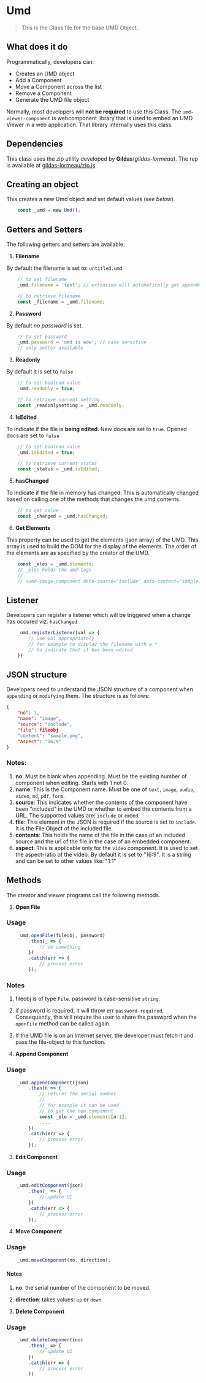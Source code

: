 # Umd

> This is the Class file for the base UMD Object.

## What does it do
Programmatically, developers can:

- Creates an UMD object
- Add a Component
- Move a Component across the list
- Remove a Component
- Generate the UMD file object

Normally, most developers will **not be required** to use this Class. The `umd-viewer-component` is webcomponent library that is used to embed an UMD Viewer in a web application. That library internally uses this class.

## Dependencies

This class uses the zip utility developed by **Gildas**(*gildas-lormeau*). The rep is available at [gildas-lormeau/zip.js](https://github.com/gildas-lormeau/zip.js)

## Creating an object

This creates a new Umd object and set default values (*see below*).
```javascript
    const _umd = new Umd();
```

## Getters and Setters
The following getters and setters are available:

1. **Filename**

By default the filename is set to: `untitled.umd`
```javascript
    // to set filename
    _umd.filename = 'test'; // extension will automatically get appended

    // to retrieve filename
    const _filename = _umd.filename;
```

2. **Password**

By default *no password* is set.
```javascript
    // to set password
    _umd.password = 'umd is wow'; // case sensitive
    // only setter available
```

3. **Readonly**

By default it is set to `false`
```javascript
    // to set boolean value
    _umd.readonly = true; 

    // to retrieve current setting
    const _readonlysetting = _umd.readonly;
```

4. **IsEdited**

To indicate if the file is **being edited**. New docs are set to `true`. Opened docs are set to `false`
```javascript
    // to set boolean value
    _umd.isEdited = true; 

    // to retrieve current status
    const _status = _umd.isEdited;
```

5. **hasChanged**

To indicate if the file in memory has changed. This is automatically changed based on calling one of the methods that changes the umd contents.
```javascript
    // to get value
    const _changed = _umd.hasChanged; 
```

6. **Get Elements**

This property can be used to get the elements (json array) of the UMD. This array is used to build the DOM for the display of the elements. The order of the elements are as specified by the creator of the UMD.
```javascript
    const _eles = _umd.elements;
    // _eles holds the umd-tags
    //
    // <umd-image-component data-source="include" data-content="sample.png">
```

## Listener

Developers can register a listener which will be triggered when a change has occured viz. `hasChanged` 

```javascript
    _umd.registerListener(val => {
        // use val appropriately
        // for example to display the filename with a * 
        // to indicate that it has been edited
    })
```

## JSON structure

Developers need to understand the JSON structure of a component when `appending` or `modifying` them. The structure is as follows:

```json
{
    "no": 1,
    "name": "image", 
    "source": "include", 
    "file": fileobj 
    "content": "sample.png", 
    "aspect": "16:9" 
}
```

### Notes:

1. **no**: Must be blank when appending. Must be the existing number of component when editing. Starts with 1 not 0.
2.  **name**: This is the Component name. Must be one of `text`, `image`, `audio`, `video`, `md`, `pdf`, `form`.
3. **source**: This indicates whether the contents of the component have been "included" in the UMD or whether to embed the contents from a URL. The supported values are: `include` or `embed`.
4. **file**: This element in the JSON is required if the source is set to `include`. It is the File Object of the included file.
5. **contents**: This holds the name of the file in the case of an included source and the url of the file in the case of an embedded component.
6. **aspect**: This is applicable only for the `video` component. It is used to set the aspect-ratio of the video. By default it is set to "16:9". It is a string and can be set to other values like: "1:1"


## Methods
The creator and viewer programs call the following methods.

1. **Open File**

### Usage
```javascript
    _umd.openFile(fileobj, password)
        .then(_ => {
            // do something
        })
        .catch(err => {
            // process error
        });
```        

### Notes
1. fileobj is of type `File`. password is case-sensitive `string`.
2. if password is required, it will throw err `password-required`. Consequently, this will require the user to share the password when the `openFile` method can be called again.
3. If the UMD file is on an internet server, the developer must fetch it and pass the file-object to this function.

2. **Append Component**

### Usage
```javascript
    _umd.appendComponent(json)
        .then(n => {
            // returns the serial number 
            //
            // for example it can be used 
            // to get the new component
            const _ele = _umd.elements[n-1];
            ....
        })
        .catch(err => {
            // process error
        });
```        

3. **Edit Component**

### Usage
```javascript
    _umd.editComponent(json)
        .then(_ => {
            // update UI
        })
        .catch(err => {
            // process error
        });
```        

4. **Move Component**

### Usage
```javascript
    _umd.moveComponent(no, direction);
```      

#### Notes
1. **no**: the serial number of the component to be moved.
2. **direction**: takes values: `up` or `down`.

5. **Delete Component**

### Usage
```javascript
    _umd.deleteComponent(no)
        .then(_ => {
            // update UI
        })
        .catch(err => {
            // process error
        })
```      
